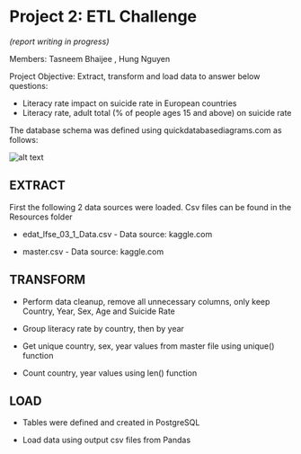 # Project 2: ETL Challenge

_(report writing in progress)_

Members: Tasneem Bhaijee , Hung Nguyen

Project Objective: Extract, transform and load data to answer below questions:
* Literacy rate impact on suicide rate in European countries
* Literacy rate, adult total (% of people ages 15 and above) on suicide rate

The database schema was defined using quickdatabasediagrams.com as follows:

![alt text](https://github.com/tbhaijee/project_two/blob/master/SQL%20Files/QuickDBD-ETL_project.png)

## EXTRACT

First the following 2 data sources were loaded. Csv files can be found in the Resources folder

* edat_lfse_03_1_Data.csv - Data source: kaggle.com

* master.csv - Data source: kaggle.com


## TRANSFORM

* Perform data cleanup, remove all unnecessary columns, only keep Country, Year, Sex, Age and Suicide Rate

* Group literacy rate by country, then by year

* Get unique country, sex, year values from master file using unique() function

* Count country, year values using len() function

## LOAD
* Tables were defined and created in PostgreSQL

* Load data using output csv files from Pandas


